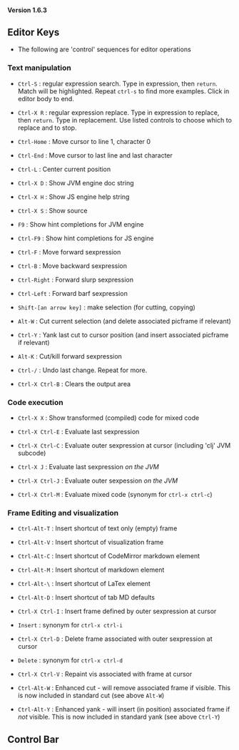 
#### Version 1.6.3

## Editor Keys

* The following are 'control' sequences for editor operations

### Text manipulation

  * `Ctrl-S` : regular expression search. Type in expression, then `return`. Match will be highlighted. Repeat `ctrl-s` to find more examples. Click in editor body to end.

  * `Ctrl-X R` : regular expression replace. Type in expression to replace, then `return`. Type in replacement. Use listed controls to choose which to replace and to stop.

  * `Ctrl-Home` : Move cursor to line 1, character 0

  * `Ctrl-End`  : Move cursor to last line and last character

  * `Ctrl-L`    : Center current position

  * `Ctrl-X D`  : Show JVM engine doc string

  * `Ctrl-X H`  : Show JS engine help string

  * `Ctrl-X S`  : Show source

  * `F9`        : Show hint completions for JVM engine

  * `Ctrl-F9`   : Show hint completions for JS engine

  * `Ctrl-F` : Move forward sexpression

  * `Ctrl-B` : Move backward sexpression

  * `Ctrl-Right` : Forward slurp sexpression

  * `Ctrl-Left`  : Forward barf sexpression

  * `Shift-[an arrow key]` : make selection (for cutting, copying)

  * `Alt-W` : Cut current selection (and delete associated picframe if relevant)

  * `Ctrl-Y` : Yank last cut to cursor position (and insert associated picframe if relevant)

  * `Alt-K` : Cut/kill forward sexpression

  * `Ctrl-/` : Undo last change. Repeat for more.

  * `Ctrl-X Ctrl-B` : Clears the output area


### Code execution

  * `Ctrl-X X`      : Show transformed (compiled) code for mixed code

  * `Ctrl-X Ctrl-E` : Evaluate last sexpression

  * `Ctrl-X Ctrl-C` : Evaluate outer sexpression at cursor (including 'clj' JVM subcode)

  * `Ctrl-X J`      : Evaluate last sexpression _on the JVM_

  * `Ctrl-X Ctrl-J` : Evaluate outer sexpession _on the JVM_

  * `Ctrl-X Ctrl-M` : Evaluate mixed code (synonym for `ctrl-x ctrl-c`)


### Frame Editing and visualization

  * `Ctrl-Alt-T` : Insert shortcut of text only (empty) frame
  * `Ctrl-Alt-V` : Insert shortcut of visualization frame
  * `Ctrl-Alt-C` : Insert shortcut of CodeMirror markdown element
  * `Ctrl-Alt-M` : Insert shortcut of markdown element
  * `Ctrl-Alt-\` : Insert shortcut of LaTex element
  * `Ctrl-Alt-D` : Insert shortcut of tab MD defaults

  * `Ctrl-X Ctrl-I` : Insert frame defined by outer sexpression at cursor
  * `Insert` : synonym for `ctrl-x ctrl-i`

  * `Ctrl-X Ctrl-D` : Delete frame associated with outer sexpression at cursor
  * `Delete` : synonym for `ctrl-x ctrl-d`

  * `Ctrl-X Ctrl-V` : Repaint vis associated with frame at cursor

  * `Ctrl-Alt-W` : Enhanced cut - will remove associated frame if visible. This is now included in standard cut (see above `Alt-W`)
  * `Ctrl-Alt-Y` : Enhanced yank - will insert (in position) associated frame if *not* visible. This is now included in standard yank (see above `Ctrl-Y`)


## Control Bar